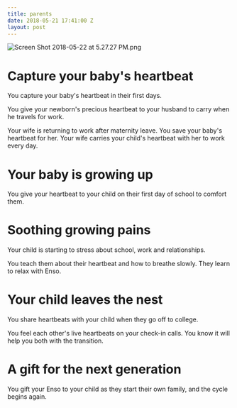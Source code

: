 ```yaml
---
title: parents
date: 2018-05-21 17:41:00 Z
layout: post
---
```


![Screen Shot 2018-05-22 at 5.27.27 PM.png](/uploads/Screen%20Shot%202018-05-22%20at%205.27.27%20PM.png)

# Capture your baby's heartbeat

You capture your baby's heartbeat in their first days. 

You give your newborn's precious heartbeat to your husband to carry when he travels for work.

Your wife is returning to work after maternity leave. You save your baby's heartbeat for her. Your wife carries your child's heartbeat with her to work every day. 

# Your baby is growing up 

You give your heartbeat to your child on their first day of school to comfort them. 

# Soothing growing pains 

Your child is starting to stress about school, work and relationships. 

You teach them about their heartbeat and how to breathe slowly. They learn to relax with Enso. 

# Your child leaves the nest 

You share heartbeats with your child when they go off to college.

You feel each other's live heartbeats on your check-in calls. You know it will help you both with the transition. 

# A gift for the next generation 

You gift your Enso to your child as they start their own family, and the cycle begins again. 